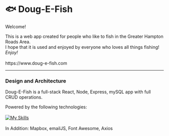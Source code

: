 # :fish: Doug-E-Fish

<p id='pageTitle'>Welcome!</p>
This is a web app created for people who like to fish in the Greater Hampton Roads Area. <br>
I hope that it is used and enjoyed by everyone who loves all things fishing! <br>
<i>Enjoy!</i> <br><br> https://www.doug-e-fish.com <br>

***

### Design and Architecture
Doug-E-Fish is a full-stack React, Node, Express, mySQL app with full CRUD operations. <br>

Powered by the following technologies: \
\
[![My Skills](https://skills.thijs.gg/icons?i=react,js,html,css,bootstrap,nodejs)](https://skills.thijs.gg) <br>
 \
In Addition:  Mapbox, emailJS, Font Awesome, Axios <br>